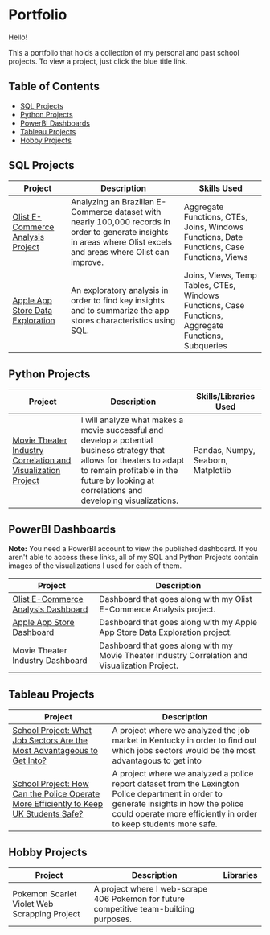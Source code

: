 # Portfolio
Hello!

This a portfolio that holds a collection of my personal and past school projects. To view a project, just click the blue title link.

## Table of Contents
* [SQL Projects](#sql-projects)
* [Python Projects](#python-projects)
* [PowerBI Dashboards](#powerbi-dashboards)
* [Tableau Projects](#tableau-projects)
* [Hobby Projects](#hobby-projects)

## SQL Projects

| Project                           | Description                                                                                                                                                                    | Skills Used                                                                                          |
|-----------------------------------|--------------------------------------------------------------------------------------------------------------------------------------------------------------------------------|-----------------------------------------------------------------------------------------------------|
| [Olist E-Commerce Analysis Project](https://github.com/Bdunning6/Olist-E-Commerce-Analysis/blob/main/README.md) | Analyzing an Brazilian E-Commerce dataset with nearly 100,000 records in order to generate insights in areas where Olist excels and areas where Olist can improve. | Aggregate Functions, CTEs, Joins, Windows Functions, Date Functions, Case Functions, Views          |
| [Apple App Store Data Exploration](https://github.com/Bdunning6/Apple-Store-SQL-Project)  | An exploratory analysis in order to find key insights and to summarize the app stores characteristics using SQL. | Joins, Views, Temp Tables, CTEs, Windows Functions, Case Functions, Aggregate Functions, Subqueries |

## Python Projects

| Project                                                      | Description                                                                                                                                                                                                           | Skills/Libraries Used              |
|--------------------------------------------------------------|-----------------------------------------------------------------------------------------------------------------------------------------------------------------------------------------------------------------------|------------------------------------|
| [Movie Theater Industry Correlation and Visualization Project](https://github.com/Bdunning6/Movie-Theater-Industry-Correlation-Project/edit/main/README.md) | I will analyze what makes a movie successful and develop a potential business strategy that allows for theaters to adapt to remain profitable in the future by looking at correlations and developing visualizations. | Pandas, Numpy, Seaborn, Matplotlib |

## PowerBI Dashboards

**Note:** You need a PowerBI account to view the published dashboard. If you aren't able to access these links, all of my SQL and Python Projects contain images of the visualizations I used for each of them.

| Project                             | Description                                                                                     |
|-------------------------------------|-------------------------------------------------------------------------------------------------|
| [Olist E-Commerce Analysis Dashboard](https://app.powerbi.com/groups/ec280147-b21d-47d5-9dd9-0c3563bbde5c/reports/5ded60d6-8e8e-48f8-bcf0-d0f2f9f691b0/ReportSection) | Dashboard that goes along with my Olist E-Commerce Analysis project.                            |
| [Apple App Store Dashboard](https://app.powerbi.com/groups/ec280147-b21d-47d5-9dd9-0c3563bbde5c/reports/92904175-7424-4a6f-9bb7-32ff14232be0/ReportSection4244f44c6002829d939d)           | Dashboard that goes along with my Apple App Store Data Exploration project.                     |
| Movie Theater Industry Dashboard    | Dashboard that goes along with my Movie Theater Industry Correlation and Visualization Project. |

## Tableau Projects

| Project                                                                                                                                                                                                            | Description                                                                                                                                                                                                  |
|--------------------------------------------------------------------------------------------------------------------------------------------------------------------------------------------------------------------|--------------------------------------------------------------------------------------------------------------------------------------------------------------------------------------------------------------|
| [School Project: What Job Sectors Are the Most Advantageous to Get Into?]( https://public.tableau.com/app/profile/brett.a.dunning/viz/AN450GProjectTableauTeam6/HighestSalaryDashboard)                            | A project where we analyzed the job market in Kentucky in order to find out which jobs sectors would be the most advantagous to get into                                                                     |
| [School Project: How Can the Police Operate More Efficiently to Keep UK Students Safe?](https://public.tableau.com/app/profile/brett.a.dunning/viz/Case2VisualAnalysisTeam6BrettDunningandJospehMedley/Dashboard1) | A project where we analyzed a police report dataset from the Lexington Police department in order to generate insights in how the police could operate more efficiently in order to keep students more safe. |

## Hobby Projects

| Project                                       | Description                                                                                                                               | Libraries |
|-----------------------------------------------|-------------------------------------------------------------------------------------------------------------------------------------------|-----------|
| Pokemon Scarlet Violet Web Scrapping Project  | A project where I web-scrape 406 Pokemon for future competitive team-building purposes.  |           |
